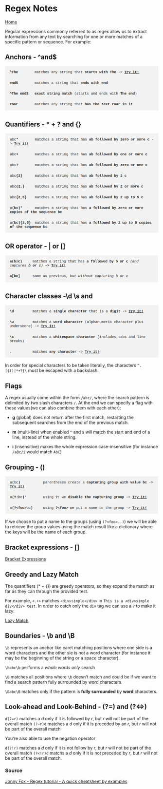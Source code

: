 # Regex Notes 
[Home](../README.md)

Regular expressions commonly referred to as regex allow us to extract information from any text by searching for one or more matches of a specific pattern or sequence. For example:


## Anchors - ^and$
![anchors](../img/anchors.png)

## Quantifiers - * + ? and {}
![quantifier](../img/quantifiers.png)

## OR operator - | or []
![OR Operator](../img/OR_operator.png)

## Character classes -\d \s and
![Character Classes](../img/Character_classes.png)

In order for special characters to be taken literally, the characters `^.[$()|*+?{\` must be escaped with a backslash.

## Flags
A regex usually come within the form `/abc/`, where the search pattern is delimited by two slash characters `/`. At the end we can specify a flag with these values(we can also combine them with each other):

- **g** (global) does not return after the first match, restarting the subsequent searches from the end of the previous match.

- **m** (multi-line) when enabled `^` and `$` will match the start and end of a line, instead of the whole string.

- **i** (insensitive) makes the whole expression case-insensitive (for instance `/aBc/i` would match `AbC`)

## Grouping - ()

![Groups](../img/grouping.png)

If we choose to put a name to the groups (using `(?<foo>..)`) we will be able to retrieve the group values using the match result like a dictionary where the keys will be the name of each group. 

## Bracket expressions - []

[Bracket Expressions](../img/bracket_expressions.png)

## Greedy and Lazy Match

The quantifiers (* + {}) are greedy operators, so they expand the match as far as they can through the provided test.

For example, `<.+>` matches `<div>simple</div>` in `This is a <div>simple div</div> test`. In order to catch only the `div` tag we can use a `?` to make it lazy: 

[Lazy Match](../img/lazy.png)

## Boundaries - \b and \B

`\b` represents an anchor like caret matching positions where one side is a word characters and the other sie is not a word character (for instance it may be the beginning of the string or a space character).

`\babc\b` performs a *whole words only* search

`\B` matches all positions where `\b` doesn't match and could be if we want to find a search pattern fully surrounded by word characters.

`\Babc\B` matches only if the pattern is **fully surrounded** by **word** characters.

## Look-ahead and Look-Behind - (?=) and (?<=>)

`d(?=r)` matches a *d* only if it is followed by *r*, but *r* will not be part of the overall match
`(?~r)d` matches a *d* only if it is preceded by an *r*, but *r* will not be part of the overall match

You're also able to use the negation operator

`d(?!r)` matches a *d* only if it is not follow by *r*, but *r* will not be part of the overall match
`(?<!r)d` matchs a *d* only if it is not preceded by *r*, but *r* will not be part of the overall match. 


### Source 
[Jonny Fox - Regex tutorial - A quick cheatsheet by examples](https://medium.com/factory-mind/regex-tutorial-a-simple-cheatsheet-by-examples-649dc1c3f285)

